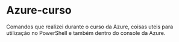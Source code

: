 # Azure-curso

Comandos que realizei durante o curso da Azure, coisas uteis para utilização no PowerShell e também dentro do console da Azure.

